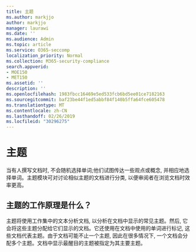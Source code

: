 ```yaml
---
title: 主题
ms.author: markjjo
author: markjjo
manager: laurawi
ms.date: ''
ms.audience: Admin
ms.topic: article
ms.service: O365-seccomp
localization_priority: Normal
ms.collection: M365-security-compliance
search.appverid:
- MOE150
- MET150
ms.assetid: ''
description: ''
ms.openlocfilehash: 1983fbcc16469e5ed533fcb6bd5ee01ce7182163
ms.sourcegitcommit: baf23be44f1ed5abbf84f140b5ffa64fce605478
ms.translationtype: MT
ms.contentlocale: zh-CN
ms.lasthandoff: 02/26/2019
ms.locfileid: "30296275"
---
```

# <a name="themes"></a>主题

当有人撰写文档时, 不会随机选择单词;他们试图传达一些观点或概念, 并相应地选择单词。主题模块可对讨论相似主题的文档进行分类, 以便审阅者在浏览文档时效率更高。

## <a name="how-does-themes-work"></a>主题的工作原理是什么？
主题将使用工作集中的文本分析文档, 以分析在文档中显示的常见主题。然后, 它会将这些主题分配给它们显示的文档。它还使用在文档中使用的单词进行标记, 这些文档代表主题。由于文档可能不止一个主题, 因此在很多情况下, 一个文档会分配多个主题。文档中显示最醒目的主题被指定为其主要主题。